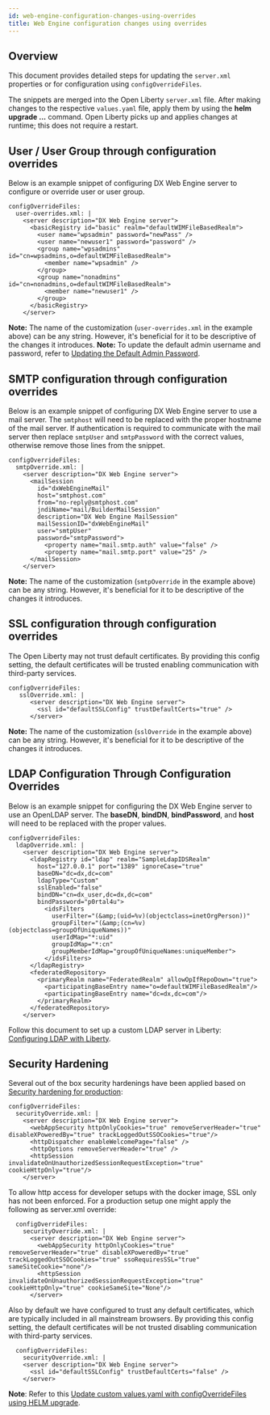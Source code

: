 ```yaml
---
id: web-engine-configuration-changes-using-overrides
title: Web Engine configuration changes using overrides
---
```

## Overview
This document provides detailed steps for updating the `server.xml` properties or for configuration using `configOverrideFiles`.

The snippets are merged into the Open Liberty `server.xml` file. After making changes to the respective `values.yaml` file, apply them by using the **helm upgrade ...** command. Open Liberty picks up and applies changes at runtime; this does not require a restart.

## User / User Group through configuration overrides
Below is an example snippet of  configuring DX Web Engine server to configure or override user or user group.

```
configOverrideFiles:
  user-overrides.xml: |
    <server description="DX Web Engine server"> 
      <basicRegistry id="basic" realm="defaultWIMFileBasedRealm"> 
        <user name="wpsadmin" password="newPass" />
        <user name="newuser1" password="password" />
        <group name="wpsadmins" id="cn=wpsadmins,o=defaultWIMFileBasedRealm">
          <member name="wpsadmin" />
        </group>
        <group name="nonadmins" id="cn=nonadmins,o=defaultWIMFileBasedRealm">
          <member name="newuser1" />
        </group>
      </basicRegistry> 
    </server>
```
**Note:** The name of the customization (`user-overrides.xml` in the example above) can be any string. However, it's beneficial for it to be descriptive of the changes it introduces.
**Note:** To update the default admin username and password, refer to [Updating the Default Admin Password](update-wpsadmin-password.md).

## SMTP configuration through configuration overrides
Below is an example snippet of configuring DX Web Engine server to use a mail server. The `smtphost` will need to be replaced with the proper hostname of the mail server. If authentication is required to communicate with the mail server then replace `smtpUser` and `smtpPassword` with the correct values, otherwise remove those lines from the snippet.

```
configOverrideFiles:
  smtpOverride.xml: | 
    <server description="DX Web Engine server">
      <mailSession
        id="dxWebEngineMail"
        host="smtphost.com"
        from="no-reply@smtphost.com"
        jndiName="mail/BuilderMailSession"
        description="DX Web Engine MailSession"
        mailSessionID="dxWebEngineMail"
        user="smtpUser"
        password="smtpPassword">
          <property name="mail.smtp.auth" value="false" />
          <property name="mail.smtp.port" value="25" />
      </mailSession>
    </server>
```
**Note:** The name of the customization (`smtpOverride` in the example above) can be any string. However, it's beneficial for it to be descriptive of the changes it introduces.

## SSL configuration through configuration overrides
The Open Liberty may not trust default certificates. By providing this config setting, the default certificates will be trusted enabling communication with third-party services.

```
configOverrideFiles:
   sslOverride.xml: |
      <server description="DX Web Engine server">  
        <ssl id="defaultSSLConfig" trustDefaultCerts="true" />
      </server>
```
**Note:** The name of the customization (`sslOverride` in the example above) can be any string. However, it's beneficial for it to be descriptive of the changes it introduces.

## LDAP Configuration Through Configuration Overrides
Below is an example snippet for configuring the DX Web Engine server to use an OpenLDAP server. The **baseDN**, **bindDN**, **bindPassword**, and **host** will need to be replaced with the proper values.
```
configOverrideFiles:
  ldapOverride.xml: | 
    <server description="DX Web Engine server"> 
      <ldapRegistry id="ldap" realm="SampleLdapIDSRealm"
        host="127.0.0.1" port="1389" ignoreCase="true"
        baseDN="dc=dx,dc=com"
        ldapType="Custom"
        sslEnabled="false"
        bindDN="cn=dx_user,dc=dx,dc=com"
        bindPassword="p0rtal4u">
          <idsFilters
            userFilter="(&amp;(uid=%v)(objectclass=inetOrgPerson))"
            groupFilter="(&amp;(cn=%v)(objectclass=groupOfUniqueNames))"
            userIdMap="*:uid"
            groupIdMap="*:cn"
            groupMemberIdMap="groupOfUniqueNames:uniqueMember">
          </idsFilters>
      </ldapRegistry>
      <federatedRepository>
        <primaryRealm name="FederatedRealm" allowOpIfRepoDown="true">
          <participatingBaseEntry name="o=defaultWIMFileBasedRealm"/>
          <participatingBaseEntry name="dc=dx,dc=com"/>
        </primaryRealm>
      </federatedRepository>
    </server>
```
Follow this document to set up a custom LDAP server in Liberty: [Configuring LDAP with Liberty](ldap-configuration.md).

## Security Hardening

Several out of the box security hardenings have been applied based on [Security hardening for production](https://openliberty.io/docs/latest/security-hardening.html):
```
configOverrideFiles:
  securityOverride.xml: | 
    <server description="DX Web Engine server"> 
      <webAppSecurity httpOnlyCookies="true" removeServerHeader="true" disableXPoweredBy="true" trackLoggedOutSSOCookies="true"/>
      <httpDispatcher enableWelcomePage="false" />
      <httpOptions removeServerHeader="true" />
      <httpSession invalidateOnUnauthorizedSessionRequestException="true" cookieHttpOnly="true"/>
    </server>  
```
To allow http access for developer setups with the docker image, SSL only has not been enforced. 
For a production setup one might apply the following as server.xml override:
```
  configOverrideFiles:
    securityOverride.xml: | 
      <server description="DX Web Engine server"> 
        <webAppSecurity httpOnlyCookies="true" removeServerHeader="true" disableXPoweredBy="true" trackLoggedOutSSOCookies="true" ssoRequiresSSL="true" sameSiteCookie="none"/>
        <httpSession invalidateOnUnauthorizedSessionRequestException="true" cookieHttpOnly="true" cookieSameSite="None"/>
      </server>
```

Also by default we have configured to trust any default certificates, which are typically included in all mainstream browsers.
By providing this config setting, the default certificates will be not trusted disabling communication with third-party services.
```
  configOverrideFiles:
    securityOverride.xml: | 
    <server description="DX Web Engine server"> 
      <ssl id="defaultSSLConfig" trustDefaultCerts="false" />
    </server>
```

**Note**: Refer to this [Update custom values.yaml with configOverrideFiles using HELM upgrade](helm-upgrade-values.md).